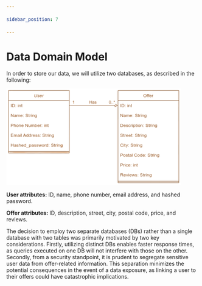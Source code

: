 ```yaml
---

sidebar_position: 7

---
```


# Data Domain Model

In order to store our data, we will utilize two databases, as described in the following:

![Data Domain Model](../../../static/img/data_domain.png)

**User attributes:**  ID, name, phone number, email address, and hashed password.

**Offer attributes:** ID, description, street, city, postal code, price, and reviews.

The decision to employ two separate databases (DBs) rather than a single database with two tables was primarily motivated by two key considerations. Firstly, utilizing distinct DBs enables faster response times, as queries executed on one DB will not interfere with those on the other. Secondly, from a security standpoint, it is prudent to segregate sensitive user data from offer-related information. This separation minimizes the potential consequences in the event of a data exposure, as linking a user to their offers could have catastrophic implications.

